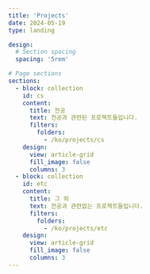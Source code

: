 ```yaml
---
title: 'Projects'
date: 2024-05-19
type: landing

design:
  # Section spacing
  spacing: '5rem'

# Page sections
sections:
  - block: collection
    id: cs
    content:
      title: 전공
      text: 전공과 관련된 프로젝트들입니다.
      filters:
        folders:
          - /ko/projects/cs
    design:
      view: article-grid
      fill_image: false
      columns: 3
  - block: collection
    id: etc
    content:
      title: 그 외
      text: 전공과 관련없는 프로젝트들입니다.
      filters:
        folders:
          - /ko/projects/etc
    design:
      view: article-grid
      fill_image: false
      columns: 3
---
```

